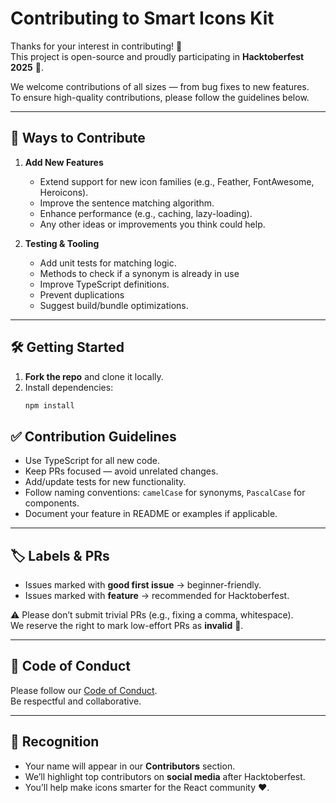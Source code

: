 # Contributing to Smart Icons Kit

Thanks for your interest in contributing! 🎉  
This project is open-source and proudly participating in **Hacktoberfest 2025** 🚀.  

We welcome contributions of all sizes — from bug fixes to new features.  
To ensure high-quality contributions, please follow the guidelines below.  

---

## 🚀 Ways to Contribute

1. **Add New Features**  
   - Extend support for new icon families (e.g., Feather, FontAwesome, Heroicons).  
   - Improve the sentence matching algorithm.
   - Enhance performance (e.g., caching, lazy-loading). 
   - Any other ideas or improvements you think could help. 

2. **Testing & Tooling**  
   - Add unit tests for matching logic. 
   - Methods to check if a synonym is already in use
   - Improve TypeScript definitions.  
   - Prevent duplications
   - Suggest build/bundle optimizations.  
---

## 🛠️ Getting Started

1. **Fork the repo** and clone it locally.  
2. Install dependencies:  
   ```bash
   npm install

## ✅ Contribution Guidelines

- Use TypeScript for all new code.  
- Keep PRs focused — avoid unrelated changes.  
- Add/update tests for new functionality.  
- Follow naming conventions: `camelCase` for synonyms, `PascalCase` for components.  
- Document your feature in README or examples if applicable.  

---

## 🏷️ Labels & PRs

- Issues marked with **good first issue** → beginner-friendly.  
- Issues marked with **feature** → recommended for Hacktoberfest.  

⚠️ Please don’t submit trivial PRs (e.g., fixing a comma, whitespace).  
We reserve the right to mark low-effort PRs as **invalid** 🚫.  

---

## 🤝 Code of Conduct

Please follow our [Code of Conduct](./CODE_OF_CONDUCT.md).  
Be respectful and collaborative.  

---

## 🎉 Recognition

- Your name will appear in our **Contributors** section.  
- We’ll highlight top contributors on **social media** after Hacktoberfest.  
- You’ll help make icons smarter for the React community ❤️.  